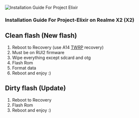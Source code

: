 ![Installation Guide For Project Elixir](https://i.imgur.com/42LxtAl.png)

### Installation Guide For Project-Elixir on Realme X2 (X2)

## Clean flash (New flash)
1. Reboot to Recovery (use A14 [TWRP](https://github.com/Retypolkg/android_device_realme_X2-recovery/releases/tag/twrpAndroid14) recovery)
2. Must be on RUI2 firmware
3. Wipe everything except sdcard and otg
4. Flash Rom
5. Format data
6. Reboot and enjoy :)

## Dirty flash (Update)
1. Reboot to Recovery
2. Flash Rom
3. Reboot and enjoy :)
